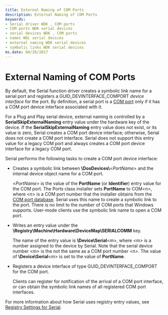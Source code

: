 ```yaml
---
title: External Naming of COM Ports
description: External Naming of COM Ports
keywords:
- Serial driver WDK , COM ports
- COM ports WDK serial devices
- serial devices WDK , COM ports
- names WDL serial devices
- external naming WDK serial devices
- symbolic links WDK serial devices
ms.date: 04/20/2017
---
```


# External Naming of COM Ports

By default, the Serial function driver creates a symbolic link name for a serial port and registers a GUID\_DEVINTERFACE\_COMPORT *device interface* for the port. By definition, a serial port is a [COM port](configuration-of-com-ports.md) only if it has a COM port device interface associated with it.

For a Plug and Play serial device, external naming is controlled by a **SerialSkipExternalNaming** entry value under the hardware key of the device. If the **SerialSkipExternalNaming** entry value does not exist, or its value is zero, Serial creates a COM port device interface; otherwise, Serial does not create a COM port interface. Serial does not support this entry value for a legacy COM port and always creates a COM port device interface for a legacy COM port.

Serial performs the following tasks to create a COM port device interface:

- Creates a symbolic link between **\\DosDevices\\**&lt;*PortName*&gt; and the internal device object name for a COM port.

  &lt;*PortName*&gt; is the value of the **PortName** (or **Identifier**) entry value for the COM port. The Ports class installer sets **PortName** to COM<em>&lt;n&gt;</em>, where &lt;*n&gt;* is a COM port number that the installer obtains from the [COM port database](com-port-database.md). Serial uses this name to create a symbolic link to the port. There is no limit to the number of COM ports that Windows supports. User-mode clients use the symbolic link name to open a COM port.

- Writes an entry value under the **\\Registry\\Machine\\Hardware\\DeviceMap\\SERIALCOMM** key.

  The name of the entry value is **\\Device\\Serial**&lt;*m&gt;,* where *&lt;m&gt;* is a number assigned to the device by Serial. Note that the serial device number *&lt;m&gt;* is the not the same as a COM port number *&lt;n&gt;*. The value of **\\Device\\Serial**&lt;*m*&gt; is set to the value of **PortName**.

- Registers a device interface of type GUID\_DEVINTERFACE\_COMPORT for the COM port.

  Clients can register for notification of the arrival of a COM port interface, or can obtain the symbolic link names of all registered COM port interfaces.

For more information about how Serial uses registry entry values, see [Registry Settings for Serial](registry-settings-for-serial.md).
